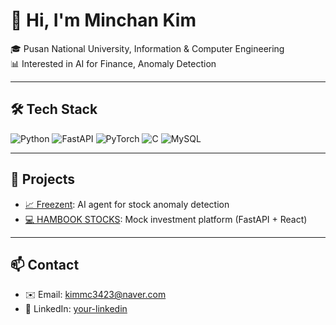 # 👋 Hi, I'm Minchan Kim

🎓 Pusan National University, Information & Computer Engineering  
📊 Interested in AI for Finance, Anomaly Detection 

---

## 🛠 Tech Stack
![Python](https://img.shields.io/badge/Python-3776AB?style=flat&logo=python&logoColor=white)
![FastAPI](https://img.shields.io/badge/FastAPI-009688?style=flat&logo=fastapi&logoColor=white)
![PyTorch](https://img.shields.io/badge/PyTorch-EE4C2C?style=flat&logo=pytorch&logoColor=white)
![C](https://img.shields.io/badge/C-00599C?style=flat&logo=c&logoColor=white)
![MySQL](https://img.shields.io/badge/MySQL-4479A1?style=flat&logo=mysql&logoColor=white)

---

## 📌 Projects
- [📈 Freezent](https://github.com/your-repo): AI agent for stock anomaly detection  
- [💻 HAMBOOK STOCKS](https://github.com/your-repo): Mock investment platform (FastAPI + React)    

---

## 📫 Contact
- ✉️ Email: kimmc3423@naver.com  
- 💼 LinkedIn: [your-linkedin]([https://linkedin.com/in/your-profile](https://www.linkedin.com/in/minchan-kim-478813326/))
